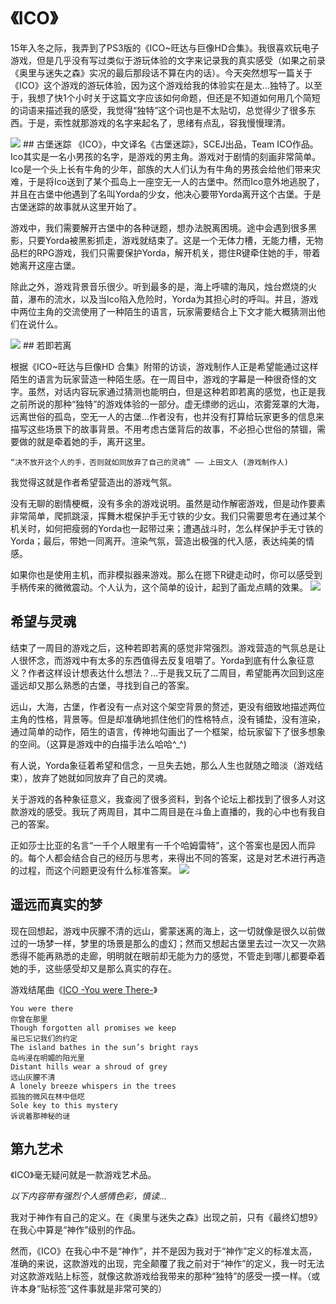# 《ICO》

15年入冬之际，我弄到了PS3版的《ICO~旺达与巨像HD合集》。我很喜欢玩电子游戏，但是几乎没有写过类似于游玩体验的文字来记录我的真实感受（如果之前录《奥里与迷失之森》实况的最后那段话不算在内的话）。今天突然想写一篇关于《ICO》这个游戏的游玩体验，因为这个游戏给我的体验实在是太...独特了。以至于，我想了快1个小时关于这篇文字应该如何命题，但还是不知道如何用几个简短的词语来描述我的感受，我觉得“独特”这个词也是不太贴切，总觉得少了很多东西。于是，索性就那游戏的名字来起名了，思绪有点乱，容我慢慢理清。

<img src="http://7xlt42.com1.z0.glb.clouddn.com/ICO_front.jpg-fullpercent"/>
## 古堡迷踪
《ICO》，中文译名《古堡迷踪》，SCEJ出品，Team ICO作品。Ico其实是一名小男孩的名字，是游戏的男主角。游戏对于剧情的刻画非常简单。Ico是一个头上长有牛角的少年，部族的大人们认为有牛角的男孩会给他们带来灾难，于是将Ico送到了某个孤岛上一座空无一人的古堡中。然而Ico意外地逃脱了，并且在古堡中他遇到了名叫Yorda的少女，他决心要带Yorda离开这个古堡。于是古堡迷踪的故事就从这里开始了。

游戏中，我们需要解开古堡中的各种谜题，想办法脱离困境。途中会遇到很多黑影，只要Yorda被黑影抓走，游戏就结束了。这是一个无体力槽，无能力槽，无物品栏的RPG游戏，我们只需要保护Yorda，解开机关，摁住R键牵住她的手，带着她离开这座古堡。

除此之外，游戏背景音乐很少。听到最多的是，海上呼啸的海风，烛台燃烧的火苗，瀑布的流水，以及当Ico陷入危险时，Yorda为其担心时的呼叫。并且，游戏中两位主角的交流使用了一种陌生的语言，玩家需要结合上下文才能大概猜测出他们在说什么。

<img src="http://7xlt42.com1.z0.glb.clouddn.com/ICO_go.jpg-fullpercent">
## 若即若离

根据《ICO~旺达与巨像HD 合集》附带的访谈，游戏制作人正是希望能通过这样陌生的语言为玩家营造一种陌生感。在一周目中，游戏的字幕是一种很奇怪的文字。虽然，对话内容玩家通过猜测也能明白，但是这种若即若离的感觉，也正是我之前所说的那种“独特”的游戏体验的一部分。虚无缥缈的远山，浓雾笼罩的大海，远离世俗的孤岛，空无一人的古堡...作者没有，也并没有打算给玩家更多的信息来描写这些场景下的故事背景。不用考虑古堡背后的故事，不必担心世俗的禁锢，需要做的就是牵着她的手，离开这里。


    “决不放开这个人的手，否则就如同放弃了自己的灵魂” —— 上田文人 (游戏制作人)

我觉得这就是作者希望营造出的游戏气氛。

没有无聊的剧情梗概，没有多余的游戏说明。虽然是动作解密游戏，但是动作要素非常简单，爬抓跳滚，挥舞木棍保护手无寸铁的少女。我们只需要思考在通过某个机关时，如何把瘦弱的Yorda也一起带过来；遭遇战斗时，怎么样保护手无寸铁的Yorda；最后，带她一同离开。渲染气氛，营造出极强的代入感，表达纯美的情感。

如果你也是使用主机，而非模拟器来游戏。那么在摁下R键走动时，你可以感受到手柄传来的微微震动。个人认为，这个简单的设计，起到了画龙点睛的效果。
<img src="http://7xlt42.com1.z0.glb.clouddn.com/ICO_outside.jpg-fullpercent">

## 希望与灵魂

结束了一周目的游戏之后，这种若即若离的感觉非常强烈。游戏营造的气氛总是让人很怀念，而游戏中有太多的东西值得去反复咀嚼了。Yorda到底有什么象征意义？作者这样设计想表达什么想法？...于是我又玩了二周目，希望能再次回到这座遥远却又那么熟悉的古堡，寻找到自己的答案。

远山，大海，古堡，作者没有一点对这个架空背景的赘述，更没有细致地描述两位主角的性格，背景等。但是却准确地抓住他们的性格特点，没有铺垫，没有渲染，通过简单的动作，陌生的语言，传神地勾画出了一个框架，给玩家留下了很多想象的空间。（这算是游戏中的白描手法么哈哈^_^)

有人说，Yorda象征着希望和信念，一旦失去她，那么人生也就随之暗淡（游戏结束），放弃了她就如同放弃了自己的灵魂。

关于游戏的各种象征意义，我查阅了很多资料，到各个论坛上都找到了很多人对这款游戏的感受。我玩了两周目，其中二周目是在斗鱼上直播的，我的心中也有我自己的答案。

正如莎士比亚的名言“一千个人眼里有一千个哈姆雷特”，这个答案也是因人而异的。每个人都会结合自己的经历与思考，来得出不同的答案，这是对艺术进行再造的过程，而这个问题更没有什么标准答案。
<img src="http://7xlt42.com1.z0.glb.clouddn.com/ICO_letgo.jpg-fullpercent">

## 遥远而真实的梦

现在回想起，游戏中灰朦不清的远山，雾蒙迷离的海上，这一切就像是很久以前做过的一场梦一样，梦里的场景是那么的虚幻；然而又想起古堡里去过一次又一次熟悉得不能再熟悉的走廊，明明就在眼前却无能为力的感觉，不管走到哪儿都要牵着她的手，这些感受却又是那么真实的存在。

游戏结尾曲《[ICO -You were There-](http://v.yinyuetai.com/video/743834)》

    You were there 
    你曾在那里
    Though forgotten all promises we keep 
    虽已忘记我们的约定
    The island bathes in the sun’s bright rays 
    岛屿浸在明媚的阳光里
    Distant hills wear a shroud of grey 
    远山灰朦不清
    A lonely breeze whispers in the trees 
    孤独的微风在林中低呓
    Sole key to this mystery 
    诉说着那神秘的谜

## 第九艺术

《ICO》毫无疑问就是一款游戏艺术品。

*以下内容带有强烈个人感情色彩，慎读...*

我对于神作有自己的定义。在《奥里与迷失之森》出现之前，只有《最终幻想9》在我心中算是“神作”级别的作品。

然而，《ICO》在我心中不是“神作”，并不是因为我对于“神作”定义的标准太高，准确的来说，这款游戏的出现，完全颠覆了我之前对于“神作”的定义，我一时无法对这款游戏贴上标签，就像这款游戏给我带来的那种“独特”的感受一摸一样。（或许本身“贴标签”这件事就是非常可笑的）
